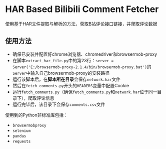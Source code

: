 # HAR Based Bilibili Comment Fetcher

使用基于HAR文件提取与解析的方法，获取B站评论接口链接，并爬取评论数据

## 使用方法

- 确保已安装并配置好chrome浏览器、chromedriver和browsermob-proxy
- 在脚本`extract_har_file.py`中的第23行：`server = Server('E:/browsermob-proxy-2.1.4/bin/browsermob-proxy.bat')`的`Server`中输入自己browsermob-proxy的安装路径
- 运行该脚本后，在**脚本所在目录**会保存`network.har`文件
- 然后在`fetch_comments.py`开头的`HEADERS`变量中配置Cookie
- 运行`fetch_comments.py`（确保`fetch_comments.py`和`network.har`位于同一目录下），爬取评论信息
- 运行完毕后，该目录下会保存`comments.csv`文件

使用到的Python非标准库包括：

- `browsermobproxy`
- `selenium`
- `pandas`
- `requests`
